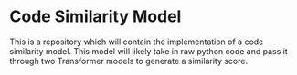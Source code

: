 # Code Similarity Model
 This is a repository which will contain the implementation of a code similarity model. This model will likely take in raw python code and pass it through two Transformer models to generate a similarity score.
